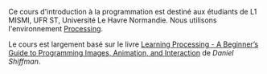 Ce cours d'introduction à la programmation est destiné aux étudiants de L1 MISMI, UFR ST, Université Le Havre Normandie. Nous utilisons l'environnement [Processing](https://processing.org/).

Le cours est largement basé sur le livre [Learning Processing - A Beginner’s Guide to Programming Images, Animation, and Interaction](http://learningprocessing.com/) de *Daniel Shiffman*.
